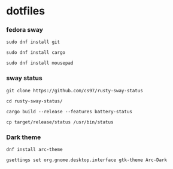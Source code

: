 # dotfiles




### fedora sway
```
sudo dnf install git
```
```
sudo dnf install cargo
```
```
sudo dnf install mousepad
```


### sway status
```
git clone https://github.com/cs97/rusty-sway-status
```
```
cd rusty-sway-status/
```
```
cargo build --release --features battery-status
```
```
cp target/release/status /usr/bin/status
```


### Dark theme
```
dnf install arc-theme
```
```
gsettings set org.gnome.desktop.interface gtk-theme Arc-Dark
```

